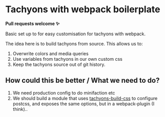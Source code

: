 # Tachyons with webpack boilerplate

**Pull requests welcome :sparkles:**

Basic set up to for easy customisation for tachyons with webpack.

The idea here is to build tachyons from source. This allows us to:
  1. Overwrite colors and media queries
  2. Use variables from tachyons in our own custom css
  3. Keep the tachyons source out of git history.

## How could this be better / What we need to do?

 1. We need production config to do minifaction etc
 2. We should build a module that uses [tachyons-build-css](https://github.com/tachyons-css/tachyons-build-css) to configure postcss, and exposes the same options, but in a webpack-plugin (I think)..
